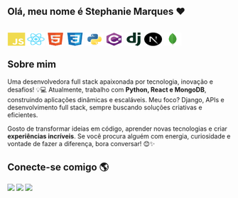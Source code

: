 ## Olá, meu nome é Stephanie Marques ❤

<div style="display: inline_block"><br>
  <img align="center" alt="Ste-Js" height="30" width="40" src="https://raw.githubusercontent.com/devicons/devicon/master/icons/javascript/javascript-plain.svg">
  <img align="center" alt="Ste-React" height="30" width="40" src="https://raw.githubusercontent.com/devicons/devicon/master/icons/react/react-original.svg">
  <img align="center" alt="Ste-HTML" height="30" width="40" src="https://raw.githubusercontent.com/devicons/devicon/master/icons/html5/html5-original.svg">
  <img align="center" alt="Ste-CSS" height="30" width="40" src="https://raw.githubusercontent.com/devicons/devicon/master/icons/css3/css3-original.svg">
  <img align="center" alt="Ste-Python" height="30" width="40" src="https://raw.githubusercontent.com/devicons/devicon/master/icons/python/python-original.svg">
  <img align="center" alt="Ste-Csharp" height="30" width="40" src="https://raw.githubusercontent.com/devicons/devicon/master/icons/csharp/csharp-original.svg">
  <img align="center" alt="Ste-Django" height="30" width="40" src="https://raw.githubusercontent.com/devicons/devicon/master/icons/django/django-plain.svg">
  <img align="center" alt="Ste-Nextjs" height="30" width="40" src="https://raw.githubusercontent.com/devicons/devicon/master/icons/nextjs/nextjs-original.svg">
  <img align="center" alt="Ste-MongoDB" height="30" width="40" src="https://raw.githubusercontent.com/devicons/devicon/master/icons/mongodb/mongodb-original.svg">
</div>
  
  ## Sobre mim  
Uma desenvolvedora full stack apaixonada por tecnologia, inovação e desafios! 💡💻
Atualmente, trabalho com **Python, React e MongoDB**, construindo aplicações dinâmicas e escaláveis.
Meu foco? Django, APIs e desenvolvimento full stack, sempre buscando soluções criativas e eficientes.

Gosto de transformar ideias em código, aprender novas tecnologias e criar **experiências incríveis**. Se você procura alguém com energia, curiosidade e vontade de fazer a diferença, bora conversar! 😊✨
  
  ## Conecte-se comigo 🌎
  <div> 
    <a href="https://github.com/sfmarques72" target="_blank"><img src="https://img.shields.io/badge/GitHub-000000?style=for-the-badge&logo=github&logoColor=white" target="_blank"></a>
    <a href="https://www.linkedin.com/in/stephane-marques-devfull/" target="_blank"><img src="https://img.shields.io/badge/-LinkedIn-%230077B5?style=for-the-badge&logo=linkedin&logoColor=white" target="_blank"></a> 
    <a href="mailto:sfmarques72@gmail.com"><img src="https://img.shields.io/badge/-Gmail-%23333?style=for-the-badge&logo=gmail&logoColor=white" target="_blank"></a>
  </div>
